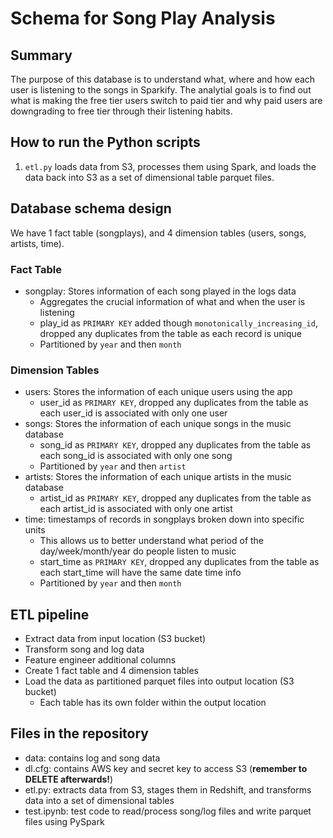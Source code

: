 # Schema for Song Play Analysis

## Summary
The purpose of this database is to understand what, where and how each user is listening to the songs in Sparkify. The analytial goals is to find out what is making the free tier users switch to paid tier and why paid users are downgrading to free tier through their listening habits.

## How to run the Python scripts
1. `etl.py` loads data from S3, processes them using Spark, and loads the data back into S3 as a set of dimensional table parquet files.

## Database schema design
We have 1 fact table (songplays), and 4 dimension tables (users, songs, artists, time).

### Fact Table
- songplay: Stores information of each song played in the logs data
  - Aggregates the crucial information of what and when the user is listening
  - play_id as `PRIMARY KEY` added though `monotonically_increasing_id`, dropped any duplicates from the table as each record is unique
  - Partitioned by `year` and then `month`
  
### Dimension Tables
- users: Stores the information of each unique users using the app
  - user_id as `PRIMARY KEY`, dropped any duplicates from the table as each user_id is associated with only one user
- songs: Stores the information of each unique songs in the music database
  - song_id as `PRIMARY KEY`, dropped any duplicates from the table as each song_id is associated with only one song
  - Partitioned by `year` and then `artist`
- artists: Stores the information of each unique artists in the music database
  - artist_id as `PRIMARY KEY`, dropped any duplicates from the table as each artist_id is associated with only one artist
- time: timestamps of records in songplays broken down into specific units
  - This allows us to better understand what period of the day/week/month/year do people listen to music
  - start_time as `PRIMARY KEY`, dropped any duplicates from the table as each start_time will have the same date time info
  - Partitioned by `year` and then `month`

## ETL pipeline
- Extract data from input location (S3 bucket)
- Transform song and log data
- Feature engineer additional columns
- Create 1 fact table and 4 dimension tables
- Load the data as partitioned parquet files into output location (S3 bucket)
  - Each table has its own folder within the output location

## Files in the repository
- data: contains log and song data
- dl.cfg: contains AWS key and secret key to access S3 (**remember to DELETE afterwards!**)
- etl.py: extracts data from S3, stages them in Redshift, and transforms data into a set of dimensional tables
- test.ipynb: test code to read/process song/log files and write parquet files using PySpark
